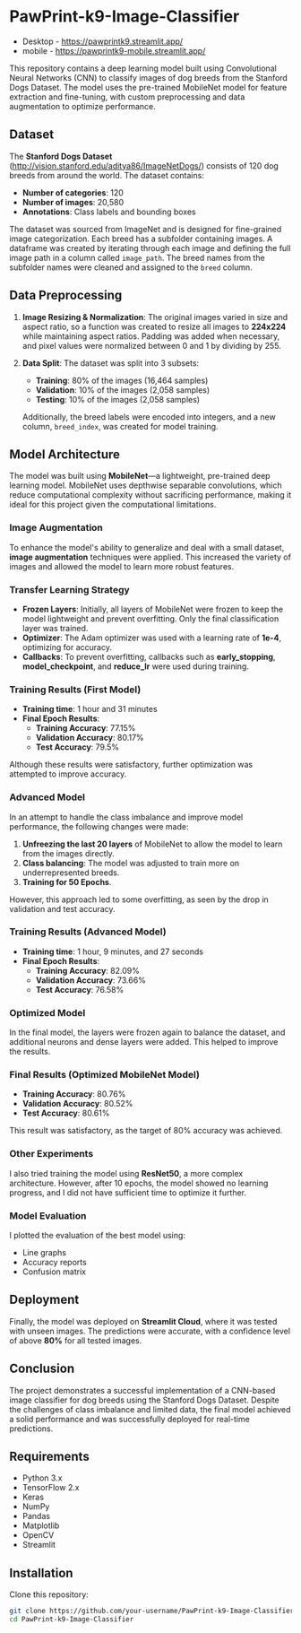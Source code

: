 # PawPrint-k9-Image-Classifier
- Desktop - https://pawprintk9.streamlit.app/
- mobile - https://pawprintk9-mobile.streamlit.app/

This repository contains a deep learning model built using Convolutional Neural Networks (CNN) to classify images of dog breeds from the Stanford Dogs Dataset. The model uses the pre-trained MobileNet model for feature extraction and fine-tuning, with custom preprocessing and data augmentation to optimize performance.

## Dataset

The **Stanford Dogs Dataset** (http://vision.stanford.edu/aditya86/ImageNetDogs/) consists of 120 dog breeds from around the world. The dataset contains:

- **Number of categories**: 120
- **Number of images**: 20,580
- **Annotations**: Class labels and bounding boxes

The dataset was sourced from ImageNet and is designed for fine-grained image categorization. Each breed has a subfolder containing images. A dataframe was created by iterating through each image and defining the full image path in a column called `image_path`. The breed names from the subfolder names were cleaned and assigned to the `breed` column.

## Data Preprocessing

1. **Image Resizing & Normalization**: The original images varied in size and aspect ratio, so a function was created to resize all images to **224x224** while maintaining aspect ratios. Padding was added when necessary, and pixel values were normalized between 0 and 1 by dividing by 255.
   
2. **Data Split**: The dataset was split into 3 subsets:
    - **Training**: 80% of the images (16,464 samples)
    - **Validation**: 10% of the images (2,058 samples)
    - **Testing**: 10% of the images (2,058 samples)

   Additionally, the breed labels were encoded into integers, and a new column, `breed_index`, was created for model training.

## Model Architecture

The model was built using **MobileNet**—a lightweight, pre-trained deep learning model. MobileNet uses depthwise separable convolutions, which reduce computational complexity without sacrificing performance, making it ideal for this project given the computational limitations.

### Image Augmentation
To enhance the model's ability to generalize and deal with a small dataset, **image augmentation** techniques were applied. This increased the variety of images and allowed the model to learn more robust features.

### Transfer Learning Strategy
- **Frozen Layers**: Initially, all layers of MobileNet were frozen to keep the model lightweight and prevent overfitting. Only the final classification layer was trained.
- **Optimizer**: The Adam optimizer was used with a learning rate of **1e-4**, optimizing for accuracy.
- **Callbacks**: To prevent overfitting, callbacks such as **early_stopping**, **model_checkpoint**, and **reduce_lr** were used during training.

### Training Results (First Model)
- **Training time**: 1 hour and 31 minutes
- **Final Epoch Results**:
    - **Training Accuracy**: 77.15%
    - **Validation Accuracy**: 80.17%
    - **Test Accuracy**: 79.5%

Although these results were satisfactory, further optimization was attempted to improve accuracy.

### Advanced Model
In an attempt to handle the class imbalance and improve model performance, the following changes were made:
1. **Unfreezing the last 20 layers** of MobileNet to allow the model to learn from the images directly.
2. **Class balancing**: The model was adjusted to train more on underrepresented breeds.
3. **Training for 50 Epochs**.

However, this approach led to some overfitting, as seen by the drop in validation and test accuracy.

### Training Results (Advanced Model)
- **Training time**: 1 hour, 9 minutes, and 27 seconds
- **Final Epoch Results**:
    - **Training Accuracy**: 82.09%
    - **Validation Accuracy**: 73.66%
    - **Test Accuracy**: 76.58%

### Optimized Model
In the final model, the layers were frozen again to balance the dataset, and additional neurons and dense layers were added. This helped to improve the results.

### Final Results (Optimized MobileNet Model)
- **Training Accuracy**: 80.76%
- **Validation Accuracy**: 80.52%
- **Test Accuracy**: 80.61%

This result was satisfactory, as the target of 80% accuracy was achieved.

### Other Experiments
I also tried training the model using **ResNet50**, a more complex architecture. However, after 10 epochs, the model showed no learning progress, and I did not have sufficient time to optimize it further.

### Model Evaluation
I plotted the evaluation of the best model using:
- Line graphs
- Accuracy reports
- Confusion matrix

## Deployment

Finally, the model was deployed on **Streamlit Cloud**, where it was tested with unseen images. The predictions were accurate, with a confidence level of above **80%** for all tested images.

## Conclusion

The project demonstrates a successful implementation of a CNN-based image classifier for dog breeds using the Stanford Dogs Dataset. Despite the challenges of class imbalance and limited data, the final model achieved a solid performance and was successfully deployed for real-time predictions.

## Requirements

- Python 3.x
- TensorFlow 2.x
- Keras
- NumPy
- Pandas
- Matplotlib
- OpenCV
- Streamlit

## Installation

Clone this repository:

```bash
git clone https://github.com/your-username/PawPrint-k9-Image-Classifier.git
cd PawPrint-k9-Image-Classifier
